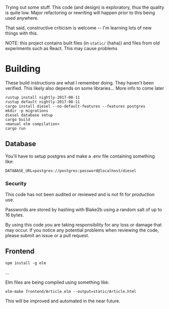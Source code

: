 Trying out some stuff.  This code (and design) is exploratory, thus
the quality is quite low.  Major refactoring or rewriting will happen
prior to this being used anywhere.

That said, constructive criticism is welcome -- I'm learning lots of
new things with this.


NOTE: this project contains built files (in `static/` (haha)) and
files from old experiments such as React.  This may cause problems


# Building

These build instructions are what I remember doing.  They haven't been
verified.  This likely also depends on some libraries... More info to
come later

```
rustup install nightly-2017-08-11
rustup default nightly-2017-08-11
cargo install diesel --no-default-features --features postgres
mkdir -p migrations
diesel database setup
cargo build
<manual elm compilation>
cargo run
```

## Database

You'll have to setup postgres and make a .env file containing
something like:

```
DATABASE_URL=postgres://postgres:password@localhost/diesel
```


### Security

This code has not been audited or reviewed and is not fit for
production use.

Passwords are stored by hashing with Blake2b using a random salt of up
to 16 bytes.

By using this code you are taking responsibility for any loss or
damage that may occur.  If you notice any potential problems when
reviewing the code, please submit an issue or a pull request.

## Frontend

```
npm install -g elm
```
...


Elm files are being compiled using something like:
```
elm-make frontend/Article.elm --output=static/Article.html
```

This will be improved and automated in the near future.
